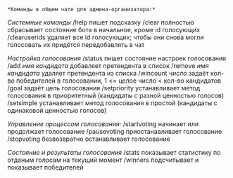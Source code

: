     *Команды в общем чате для админа-организатора:*

*Системные команды*
/help
    пишет подсказку
/clear 
    полностью сбрасывает состояние бота в начальное, кроме id голосующих
/clearuserids
    удаляет все id голосующих; чтобы они снова могли голосовать их придётся передобавлять в чат

*Настройка голосования*
/status
    пишет состояние настроек голосования
/add _имя кандидата_
    добавляет претендента в список
/remove _имя кандидата_
    удаляет претендента из списка
/wincount _число_
    задаёт кол-во победителей в голосовании, 1 <= целое число < кол-во кандидатов
/goal
    задаёт цель голосования
/setpriority
    устанавливает метод голосования в приоритетный (кандидаты с разной ценностью голосов)
/setsimple
    устанавливает метод голосования в простой (кандидаты с одинаковой ценностью голосов)
    
*Управление процессом голосования:*
/startvoting
    начинает или продолжает голосование
/pausevoting
    приостанавливает голосование
/stopvoting
    безвозвратно останавливает голосование

*Состояние и результаты голосования*
/stats
    показывает статистику по отданым голосам на текущий момент
/winners
    подсчитывает и показывает победителей